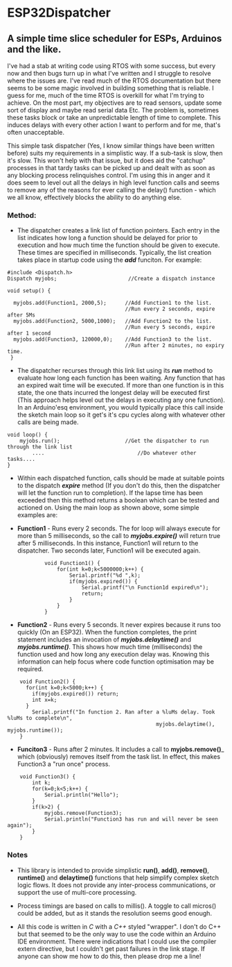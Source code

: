 # ESP32Dispatcher
## A simple time slice scheduler for ESPs, Arduinos and the like.

I've had a stab at writing code using RTOS with some success, but every now and then bugs turn up in what I've written and I 
struggle to resolve where the issues are. I've read much of the RTOS documentation but there seems to be some magic involved in building
something that is reliable. I guess for me, much of the time RTOS is overkill for what I'm trying to achieve. On the most part, my 
objectives are to read sensors, update some sort of display and maybe read serial data Etc. The problem is, sometimes these tasks block or 
take an unpredictable length of time to complete. This induces delays with every other action I want to perform and for me, that's often unacceptable.

This simple task dispatcher (Yes, I know similar things have been written before) suits my requirements in a simplistic way. If a sub-task is slow, then it's slow. This won't help with that issue, but it does aid the "catchup" processes in that tardy tasks can be picked up and dealt with as soon as any blocking process relinquishes control. I'm using this in anger and it does seem to level out all the delays in high level function calls and seems to remove any of the reasons for ever calling the delay() function - which we all know, effectively blocks the ability to do anything else. 

### Method:

+ The dispatcher creates a link list of function pointers. Each entry in the list indicates how long a function should be delayed for prior to execution and how much time the function should be given to execute. These times are specified in milliseconds. Typically, the list creation takes place in startup code using the ___add___ funciton. For example:

```
#include <Dispatch.h>
Dispatch myjobs;                       //Create a dispatch instance

void setup() {

  myjobs.add(Function1, 2000,5);      //Add Function1 to the list. 
                                      //Run every 2 seconds, expire after 5Ms
  myjobs.add(Function2, 5000,1000);   //Add Function2 to the list. 
                                      //Run every 5 seconds, expire after 1 second
  myjobs.add(Function3, 120000,0);    //Add Function3 to the list. 
                                      //Run after 2 minutes, no expiry time. 
 }

```

+ The dispatcher recurses through this link list using its ___run___ method to evaluate how long each function has been waiting. Any function that has an expired wait time will be executed. If more than one function is in this state, the one thats incurred the longest delay will be executed first (This approach helps level out the delays in executing any one function). In an Arduino'esq environment, you would typically place this call inside the sketch main loop so it get's it's cpu cycles along with whatever other calls are being made.

```
void loop() {
    myjobs.run();                     //Get the dispatcher to run through the link list
        ....                              //Do whatever other tasks....
}

```

+ Within each dispatched function, calls should be made at suitable points to the dispatch ___expire___ method (If you don't do this, then the dispatcher will let the function run to completion). If the lapse time has been exceeded then this method returns a boolean which can be tested and actioned on. Using the main loop as shown above, some simple examples are:

+ **Function1** - Runs every 2 seconds. The for loop will always execute for more than 5 milliseconds, so the call to ___myjobs.expire()___ will return true after 5 milliseconds. In this instance, Function1 will return to the dispatcher. Two seconds later, Function1 will be executed again.

```
            void Function1() {
                for(int k=0;k<5000000;k++) {
                    Serial.printf("%d ",k);
                    if(myjobs.expired()) {
                        Serial.printf("\n Function1d expired\n");
                        return;
                    }
                }
            }
 ```

+ **Function2**  - Runs every 5 seconds. It never expires because it runs too quickly (On an ESP32). When the function completes, the print statement includes an invocation of ___myjobs.delaytime()___ and ___myjobs.runtime()___. This shows how much time (milliseconds) the function used and how long any execution delay was. Knowing this information can help focus where code function optimisation may be required.

```
    void Function2() {
      for(int k=0;k<5000;k++) {
        if(myjobs.expired()) return;
        int x=k;
      }
        Serial.printf("In function 2. Ran after a %luMs delay. Took %luMs to complete\n", 
                                                myjobs.delaytime(), myjobs.runtime());
    }
```
+ **Funciton3** - Runs after 2 minutes. It includes a call to __myjobs.remove()___ which (obviously) removes itself from the task list. In effect, this makes Function3 a "run once" process. 

```
    void Function3() {
        int k;
        for(k=0;k<5;k++) {
            Serial.println("Hello");
        }
        if(k>2) {
            myjobs.remove(Function3);
            Serial.println("Function3 has run and will never be seen again");
        }
    }
```
### Notes

+ This library is intended to provide simplistic __run()__, __add()__, __remove()__, __runtime()__ and __delaytime()__ functions that help simplify complex sketch logic flows. It does not provide any inter-process communications, or support the use of multi-core processing. 

* Process timings are based on calls to millis(). A toggle to call micros() could be added, but as it stands the resolution seems good enough.  

+ All this code is written in *C* with a *C++* styled "wrapper". I don't do C++ but that seemed to be the only way to use the code within an Arduino IDE environment. There were indications that I could use the compiler extern directive, but I couldn't get past failures in the link stage. If anyone can show me how to do this, then please drop me a line!  
